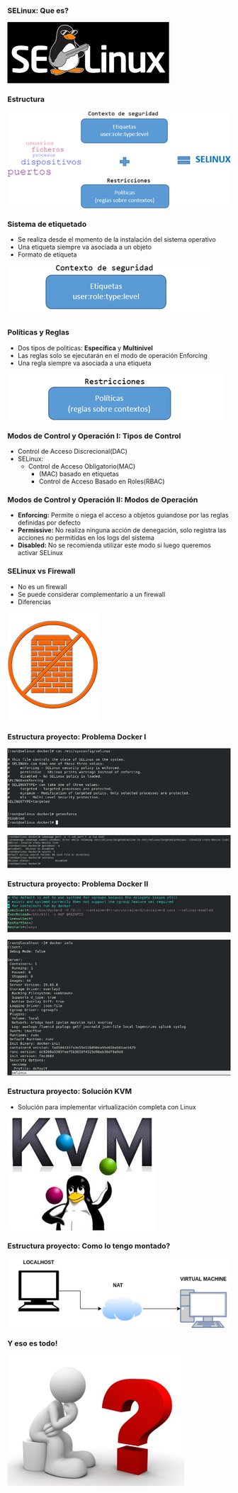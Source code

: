 ### SELinux: Que es?

![](../aux/presentacion/logo.png)

### Estructura

![](../aux/presentacion/esquema_selinux.png)

### Sistema de etiquetado

- Se realiza desde el momento de la instalación del sistema operativo
- Una etiqueta siempre va asociada a un objeto
- Formato de etiqueta

![](../aux/presentacion/etiqueta.png)

### Políticas y Reglas

- Dos tipos de politicas: **Específica** y **Multinivel**
- Las reglas solo se ejecutarán en el modo de operación Enforcing  
- Una regla siempre va asociada a una etiqueta

![](../aux/presentacion/politica.png)


### Modos de Control y Operación I: Tipos de Control

- Control de Acceso Discrecional(DAC)
- SELinux:
  - Control de Acceso Obligatorio(MAC)
    - (MAC) basado en etiquetas
    - Control de Acceso Basado en Roles(RBAC)  


### Modos de Control y Operación II: Modos de Operación

- **Enforcing:** Permite o niega el acceso a objetos guiandose por las reglas definidas por defecto
- **Permissive:** No realiza ninguna acción de denegación, solo registra las acciones no permitidas en los logs del sistema
- **Disabled:** No se recomienda utilizar este modo si luego queremos activar SELinux

### SELinux vs Firewall

- No es un firewall
- Se puede considerar complementario a un firewall
- Diferencias

![](../aux/presentacion/firewall.png)


### Estructura proyecto: Problema Docker I

![](../aux/presentacion/eenforcing_disabled.png)

![](../aux/presentacion/eerrores.png)

### Estructura proyecto: Problema Docker II

![](../aux/presentacion/docker_service.png)

![](../aux/presentacion/docker_info.png)

### Estructura proyecto: Solución KVM

- Solución para implementar virtualización completa con Linux

![](../aux/presentacion/KVM-logo.jpg)

### Estructura proyecto: Como lo tengo montado?

![](../aux/presentacion/esquema.png)

### Y eso es todo!

![](../aux/presentacion/preguntas.jpg)
